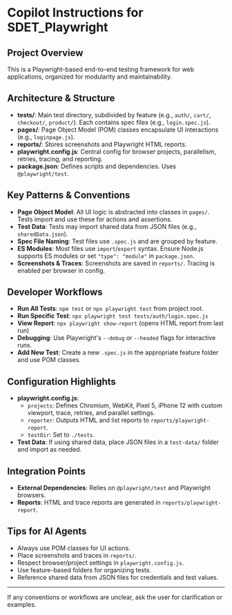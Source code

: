 # Copilot Instructions for SDET_Playwright

## Project Overview
This is a Playwright-based end-to-end testing framework for web applications, organized for modularity and maintainability. 

## Architecture & Structure
- **tests/**: Main test directory, subdivided by feature (e.g., `auth/`, `cart/`, `checkout/`, `product/`). Each contains spec files (e.g., `login.spec.js`).
- **pages/**: Page Object Model (POM) classes encapsulate UI interactions (e.g., `loginpage.js`).
- **reports/**: Stores screenshots and Playwright HTML reports.
- **playwright.config.js**: Central config for browser projects, parallelism, retries, tracing, and reporting.
- **package.json**: Defines scripts and dependencies. Uses `@playwright/test`.

## Key Patterns & Conventions
- **Page Object Model**: All UI logic is abstracted into classes in `pages/`. Tests import and use these for actions and assertions.
- **Test Data**: Tests may import shared data from JSON files (e.g., `sharedData.json`).
- **Spec File Naming**: Test files use `.spec.js` and are grouped by feature.
- **ES Modules**: Most files use `import`/`export` syntax. Ensure Node.js supports ES modules or set `"type": "module"` in `package.json`.
- **Screenshots & Traces**: Screenshots are saved in `reports/`. Tracing is enabled per browser in config.

## Developer Workflows
- **Run All Tests**: `npm test` or `npx playwright test` from project root.
- **Run Specific Test**: `npx playwright test tests/auth/login.spec.js`
- **View Report**: `npx playwright show-report` (opens HTML report from last run)
- **Debugging**: Use Playwright's `--debug` or `--headed` flags for interactive runs.
- **Add New Test**: Create a new `.spec.js` in the appropriate feature folder and use POM classes.

## Configuration Highlights
- **playwright.config.js**:
  - `projects`: Defines Chromium, WebKit, Pixel 5, iPhone 12 with custom viewport, trace, retries, and parallel settings.
  - `reporter`: Outputs HTML and list reports to `reports/playwright-report`.
  - `testDir`: Set to `./tests`.
- **Test Data**: If using shared data, place JSON files in a `test-data/` folder and import as needed.

## Integration Points
- **External Dependencies**: Relies on `@playwright/test` and Playwright browsers.
- **Reports**: HTML and trace reports are generated in `reports/playwright-report`.

## Tips for AI Agents
- Always use POM classes for UI actions.
- Place screenshots and traces in `reports/`.
- Respect browser/project settings in `playwright.config.js`.
- Use feature-based folders for organizing tests.
- Reference shared data from JSON files for credentials and test values.

---
If any conventions or workflows are unclear, ask the user for clarification or examples.